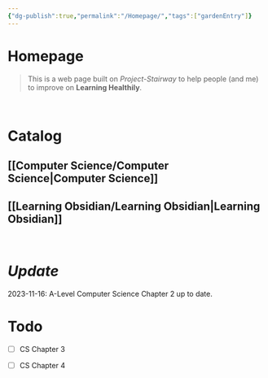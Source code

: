 ```yaml
---
{"dg-publish":true,"permalink":"/Homepage/","tags":["gardenEntry"]}
---
```


# Homepage

>This is a web page built on *Project-Stairway* to help people (and me) to improve on **Learning Healthily**.  

<br>

# Catalog  
## [[Computer Science/Computer Science\|Computer Science]]  
## [[Learning Obsidian/Learning Obsidian\|Learning Obsidian]]  

<br>

# *Update*
2023-11-16:
	A-Level Computer Science Chapter 2 up to date.

# **Todo**
- [ ] CS Chapter 3
- [ ] CS Chapter 4


